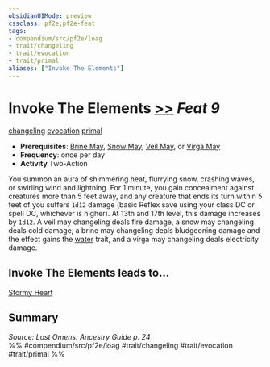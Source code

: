 ```yaml
---
obsidianUIMode: preview
cssclass: pf2e,pf2e-feat
tags:
- compendium/src/pf2e/loag
- trait/changeling
- trait/evocation
- trait/primal
aliases: ["Invoke The Elements"]
---
```

# Invoke The Elements  [>>](rules/core-rulebook/chapter-9-playing-the-game.md#Actions "Two-Action") *Feat 9*  
[changeling](rules/traits/changeling-b1.md)  [evocation](rules/traits/evocation.md)  [primal](rules/traits/primal.md)  

- **Prerequisites**: [Brine May](compendium/feats/brine-may-apg.md), [Snow May](compendium/feats/snow-may-loag.md), [Veil May](compendium/feats/veil-may-loag.md), or [Virga May](compendium/feats/virga-may-loag.md)
- **Frequency**: once per day
- **Activity** Two-Action

You summon an aura of shimmering heat, flurrying snow, crashing waves, or swirling wind and lightning. For 1 minute, you gain concealment against creatures more than 5 feet away, and any creature that ends its turn within 5 feet of you suffers `1d12` damage (basic Reflex save using your class DC or spell DC, whichever is higher). At 13th and 17th level, this damage increases by `1d12`. A veil may changeling deals fire damage, a snow may changeling deals cold damage, a brine may changeling deals bludgeoning damage and the effect gains the [water](rules/traits/water.md) trait, and a virga may changeling deals electricity damage.

## Invoke The Elements leads to...

[Stormy Heart](compendium/feats/stormy-heart-loag.md)

## Summary

*Source: Lost Omens: Ancestry Guide p. 24*  
%% #compendium/src/pf2e/loag #trait/changeling #trait/evocation #trait/primal %%